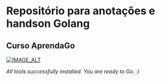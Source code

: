 # Repositório para anotações e handson Golang

## Curso AprendaGo

[![IMAGE_ALT](https://img.youtube.com/vi/WiGU_ZB-u0w/0.jpg)](https://www.youtube.com/watch?v=WiGU_ZB-u0w)

*All tools successfully installed. You are ready to Go. :)*
